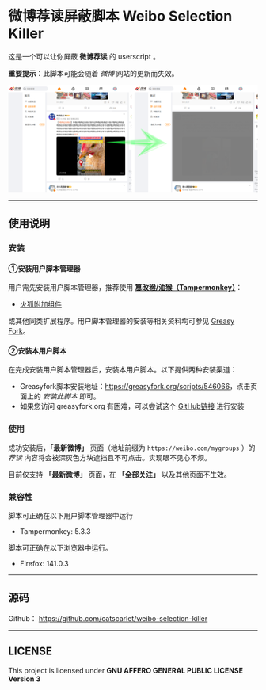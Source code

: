 # 微博荐读屏蔽脚本 Weibo Selection Killer

这是一个可以让你屏蔽 **微博荐读** 的 userscript 。

**重要提示**：此脚本可能会随着 _微博_ 网站的更新而失效。

![screenshot1.png](screenshot1.png)

------

## 使用说明

### 安装

#### ①安装用户脚本管理器

用户需先安装用户脚本管理器，推荐使用 **[篡改猴/油猴（Tampermonkey）](https://www.tampermonkey.net/)**：

- [火狐附加组件](https://addons.mozilla.org/zh-CN/firefox/addon/tampermonkey/)

或其他同类扩展程序。用户脚本管理器的安装等相关资料均可参见 [Greasy Fork](https://greasyfork.org/)。

#### ②安装本用户脚本

在完成安装用户脚本管理器后，安装本用户脚本。以下提供两种安装渠道：

- Greasyfork脚本安装地址：<https://greasyfork.org/scripts/546066>，点击页面上的 _安装此脚本_ 即可。
- 如果您访问 greasyfork.org 有困难，可以尝试这个 [GitHub链接](https://github.com/catscarlet/weibo-selection-killer/raw/refs/heads/main/weibo-selection-killer.user.js) 进行安装

### 使用

成功安装后，**「最新微博」** 页面（地址前缀为 `https://weibo.com/mygroups` ）的 *荐读* 内容将会被深灰色方块遮挡且不可点击。实现眼不见心不烦。

目前仅支持 **「最新微博」** 页面，在 **「全部关注」** 以及其他页面不生效。

### 兼容性

脚本可正确在以下用户脚本管理器中运行

- Tampermonkey: 5.3.3

脚本可正确在以下浏览器中运行。

- Firefox: 141.0.3

------

## 源码

Github： <https://github.com/catscarlet/weibo-selection-killer>

------

## LICENSE

This project is licensed under **GNU AFFERO GENERAL PUBLIC LICENSE Version 3**
